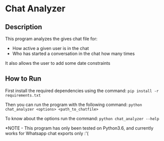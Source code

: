 # Chat Analyzer

## Description

This program analyzes the gives chat file for:
- How active a given user is in the chat
- Who has started a conversation in the chat how many times

It also allows the user to add some date constraints

## How to Run

First install the required dependencies using the command:
`pip install -r requirements.txt`

Then you can run the program with the following command:
`python chat_analyzer <options> <path_to_chatfile>`

To know about the options run the command:
`python chat_analyzer --help`

*NOTE - This program has only been tested on Python3.6, and currently works for Whatsapp chat exports only :'(
